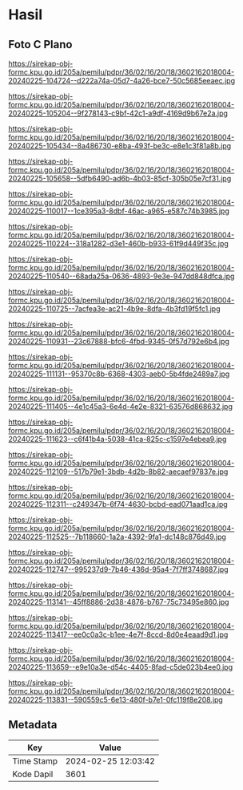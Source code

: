 # Hasil

## Foto C Plano

https://sirekap-obj-formc.kpu.go.id/205a/pemilu/pdpr/36/02/16/20/18/3602162018004-20240225-104724--d222a74a-05d7-4a26-bce7-50c5685eeaec.jpg

https://sirekap-obj-formc.kpu.go.id/205a/pemilu/pdpr/36/02/16/20/18/3602162018004-20240225-105204--9f278143-c9bf-42c1-a9df-4169d9b67e2a.jpg

https://sirekap-obj-formc.kpu.go.id/205a/pemilu/pdpr/36/02/16/20/18/3602162018004-20240225-105434--8a486730-e8ba-493f-be3c-e8e1c3f81a8b.jpg

https://sirekap-obj-formc.kpu.go.id/205a/pemilu/pdpr/36/02/16/20/18/3602162018004-20240225-105658--5dfb6490-ad6b-4b03-85cf-305b05e7cf31.jpg

https://sirekap-obj-formc.kpu.go.id/205a/pemilu/pdpr/36/02/16/20/18/3602162018004-20240225-110017--1ce395a3-8dbf-46ac-a965-e587c74b3985.jpg

https://sirekap-obj-formc.kpu.go.id/205a/pemilu/pdpr/36/02/16/20/18/3602162018004-20240225-110224--318a1282-d3e1-460b-b933-61f9d449f35c.jpg

https://sirekap-obj-formc.kpu.go.id/205a/pemilu/pdpr/36/02/16/20/18/3602162018004-20240225-110540--68ada25a-0636-4893-9e3e-947dd848dfca.jpg

https://sirekap-obj-formc.kpu.go.id/205a/pemilu/pdpr/36/02/16/20/18/3602162018004-20240225-110725--7acfea3e-ac21-4b9e-8dfa-4b3fd19f5fc1.jpg

https://sirekap-obj-formc.kpu.go.id/205a/pemilu/pdpr/36/02/16/20/18/3602162018004-20240225-110931--23c67888-bfc6-4fbd-9345-0f57d792e6b4.jpg

https://sirekap-obj-formc.kpu.go.id/205a/pemilu/pdpr/36/02/16/20/18/3602162018004-20240225-111131--95370c8b-6368-4303-aeb0-5b4fde2489a7.jpg

https://sirekap-obj-formc.kpu.go.id/205a/pemilu/pdpr/36/02/16/20/18/3602162018004-20240225-111405--4e1c45a3-6e4d-4e2e-8321-63576d868632.jpg

https://sirekap-obj-formc.kpu.go.id/205a/pemilu/pdpr/36/02/16/20/18/3602162018004-20240225-111623--c6f41b4a-5038-41ca-825c-c1597e4ebea9.jpg

https://sirekap-obj-formc.kpu.go.id/205a/pemilu/pdpr/36/02/16/20/18/3602162018004-20240225-112109--517b79e1-3bdb-4d2b-8b82-aecaef97837e.jpg

https://sirekap-obj-formc.kpu.go.id/205a/pemilu/pdpr/36/02/16/20/18/3602162018004-20240225-112311--c249347b-6f74-4630-bcbd-ead071aad1ca.jpg

https://sirekap-obj-formc.kpu.go.id/205a/pemilu/pdpr/36/02/16/20/18/3602162018004-20240225-112525--7b118660-1a2a-4392-9fa1-dc148c876d49.jpg

https://sirekap-obj-formc.kpu.go.id/205a/pemilu/pdpr/36/02/16/20/18/3602162018004-20240225-112747--995237d9-7b46-436d-95a4-7f7ff3748687.jpg

https://sirekap-obj-formc.kpu.go.id/205a/pemilu/pdpr/36/02/16/20/18/3602162018004-20240225-113141--45ff8886-2d38-4876-b767-75c73495e860.jpg

https://sirekap-obj-formc.kpu.go.id/205a/pemilu/pdpr/36/02/16/20/18/3602162018004-20240225-113417--ee0c0a3c-b1ee-4e7f-8ccd-8d0e4eaad9d1.jpg

https://sirekap-obj-formc.kpu.go.id/205a/pemilu/pdpr/36/02/16/20/18/3602162018004-20240225-113659--e9e10a3e-d54c-4405-8fad-c5de023b4ee0.jpg

https://sirekap-obj-formc.kpu.go.id/205a/pemilu/pdpr/36/02/16/20/18/3602162018004-20240225-113831--590559c5-6e13-480f-b7e1-0fc119f8e208.jpg


## Metadata

| Key        | Value               |
| ---------- | ------------------- |
| Time Stamp | 2024-02-25 12:03:42 |
| Kode Dapil | 3601                |



